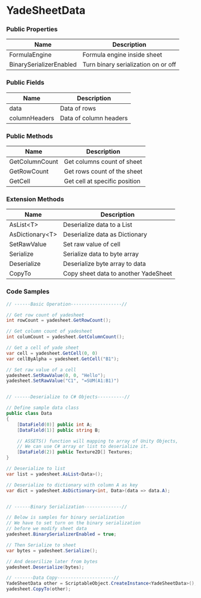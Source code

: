 # YadeSheetData

### Public Properties

|Name| Description|
|---|---|
|FormulaEngine|Formula engine inside  sheet|
|BinarySerializerEnabled| Turn binary serialization on or off |

### Public Fields

|Name| Description|
|---|---|
| data | Data of rows |
| columnHeaders | Data of column headers|

### Public Methods

|Name| Description|
|---|---|
| GetColumnCount |  Get columns count of sheet |
| GetRowCount  | Get rows count of the sheet |
| GetCell | Get cell at specific position |

### Extension Methods


|Name| Description|
|---|---|
| AsList\<T\> | Deserialize data to a List<T> |
| AsDictionary\<T\> | Deserialize data as Dictionary<T> |
| SetRawValue | Set raw value of cell |
| Serialize | Serialize data to byte array |
| Deserialize | Deserialize byte array to data |
| CopyTo | Copy sheet data to another YadeSheet |

### Code Samples

``` csharp
// ------Basic Operation-------------------//

// Get row count of yadesheet
int rowCount = yadesheet.GetRowCount();

// Get column count of yadesheet
int columCount = yadesheet.GetColumnCount();

// Get a cell of yade sheet
var cell = yadesheet.GetCell(0, 0)
var cellByAlpha = yadesheet.GetCell("B1");

// Set raw value of a cell
yadesheet.SetRawValue(0, 0, "Hello");
yadesheet.SetRawValue("C1", "=SUM(A1:B1)")


// ------Deserialize to C# Objects----------//

// Define sample data class
public class Data
{
    [DataField(0)] public int A;
    [DataField(1)] public string B;

    // ASSETS() function will mapping to array of Unity Objects,
    // We can use C# array or list to deserialize it.
    [DataField(2)] public Texture2D[] Textures;
}

// Deserialize to list
var list = yadesheet.AsList<Data>();

// Deserialize to dictionary with column A as key
var dict = yadesheet.AsDictionary<int, Data>(data => data.A);


// ------Binary Serialization--------------//

// Below is samples for binary serialization
// We have to set turn on the binary serialization
// before we modify sheet data
yadesheet.BinarySerializerEnabled = true;

// Then Serialize to sheet
var bytes = yadesheet.Serialize();

// And deserilize later from bytes
yadesheet.Deserialize(bytes);

// -------Data Copy---------------------//
YadeSheetData other = ScriptableObject.CreateInstance<YadeSheetData>();
yadesheet.CopyTo(other);
```